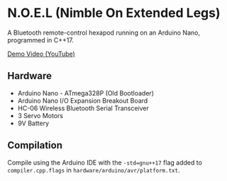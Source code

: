N.O.E.L (Nimble On Extended Legs)
===========

A Bluetooth remote-control hexapod running on an Arduino Nano, programmed in C++17.

[Demo Video (YouTube)](https://www.youtube.com/watch?v=OCahM36BvgQ)

Hardware
---------

* Arduino Nano - ATmega328P (Old Bootloader)
* Arduino Nano I/O Expansion Breakout Board
* HC-06 Wireless Bluetooth Serial Transceiver
* 3 Servo Motors
* 9V Battery

Compilation
---------

Compile using the Arduino IDE with the `-std=gnu++17` flag added to `compiler.cpp.flags` in
`hardware/arduino/avr/platform.txt`.
